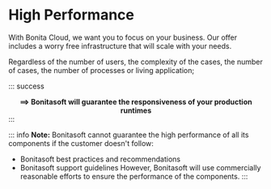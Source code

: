 # High Performance

With Bonita Cloud, we want you to focus on your business. Our offer includes a worry free infrastructure that will scale with your needs.

Regardless of the number of users, the complexity of the cases, the number of cases, the number of processes or living application;

::: success
**<div style="text-align:center">==> Bonitasoft will guarantee the responsiveness of your production runtimes </div>** 
:::

::: info
**Note:** Bonitasoft cannot guarantee the high performance of all its components if the customer doesn't follow:
* Bonitasoft best practices and recommendations
* Bonitasoft support guidelines
However, Bonitasoft will use commercially reasonable efforts to ensure the performance of the components.
:::
